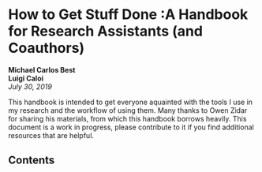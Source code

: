# How to Get Stuff Done :A Handbook for Research Assistants (and Coauthors)

**Michael Carlos Best**  
**Luigi Caloi**  
*July 30, 2019*


This handbook is intended to get everyone aquainted with the tools I use in my research and the workflow of using them. Many thanks to Owen Zidar for sharing his materials, from which this handbook borrows heavily. This document is a work in progress, please contribute to it if you find additional resources that are helpful.

## Contents

```{tableofcontents}
```
